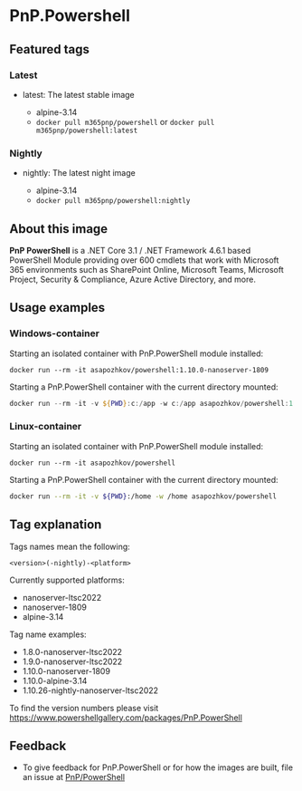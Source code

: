 # PnP.Powershell

## Featured tags

### Latest

* latest: The latest stable image

  * alpine-3.14
  * `docker pull m365pnp/powershell` or `docker pull m365pnp/powershell:latest`

### Nightly

* nightly: The latest night image

  * alpine-3.14
  * `docker pull m365pnp/powershell:nightly`

## About this image

**PnP PowerShell** is a .NET Core 3.1 / .NET Framework 4.6.1 based PowerShell Module providing over 600 cmdlets that work with Microsoft 365 environments such as SharePoint Online, Microsoft Teams, Microsoft Project, Security & Compliance, Azure Active Directory, and more.

## Usage examples

### Windows-container

Starting an isolated container with PnP.PowerShell module installed:

```
docker run --rm -it asapozhkov/powershell:1.10.0-nanoserver-1809
```

Starting a PnP.PowerShell container with the current directory mounted:

```PowerShell
docker run --rm -it -v ${PWD}:c:/app -w c:/app asapozhkov/powershell:1.10.0-nanoserver-1809
```

### Linux-container

Starting an isolated container with PnP.PowerShell module installed:

```
docker run --rm -it asapozhkov/powershell
```

Starting a PnP.PowerShell container with the current directory mounted:

```bash
docker run --rm -it -v ${PWD}:/home -w /home asapozhkov/powershell
```

## Tag explanation

Tags names mean the following:

`<version>(-nightly)-<platform>`

Currently supported platforms:

* nanoserver-ltsc2022
* nanoserver-1809
* alpine-3.14

Tag name examples:

* 1.8.0-nanoserver-ltsc2022
* 1.9.0-nanoserver-ltsc2022
* 1.10.0-nanoserver-1809
* 1.10.0-alpine-3.14
* 1.10.26-nightly-nanoserver-ltsc2022

To find the version numbers please visit https://www.powershellgallery.com/packages/PnP.PowerShell

## Feedback

* To give feedback for PnP.PowerShell or for how the images are built, file an issue at [PnP/PowerShell](https://github.com/pnp/powershell/issues/new/choose)
